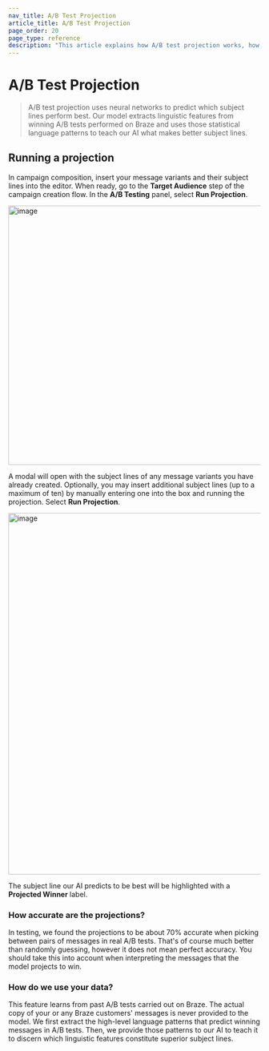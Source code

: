 ```yaml
---
nav_title: A/B Test Projection
article_title: A/B Test Projection
page_order: 20
page_type: reference
description: "This article explains how A/B test projection works, how to run a projection, and how Braze uses your data."
---
```


# A/B Test Projection

> A/B test projection uses neural networks to predict which subject lines perform best. Our model extracts linguistic features from winning A/B tests performed on Braze and uses those statistical language patterns to teach our AI what makes better subject lines.

## Running a projection

In campaign composition, insert your message variants and their subject lines into the editor. When ready, go to the **Target Audience** step of the campaign creation flow. In the **A/B Testing** panel, select **Run Projection**.

<img width="518" alt="image" src="https://github.com/braze-inc/braze-docs/assets/17167198/8e74835c-76e4-4241-9763-c4f86a622c75">

A modal will open with the subject lines of any message variants you have already created. Optionally, you may insert additional subject lines (up to a maximum of ten) by manually entering one into the box and running the projection. Select **Run Projection**.

<img width="722" alt="image" src="https://github.com/braze-inc/braze-docs/assets/17167198/f9ad45a3-6565-467b-a7f6-35277bef7699">

The subject line our AI predicts to be best will be highlighted with a **Projected Winner** label.

### How accurate are the projections?

In testing, we found the projections to be about 70% accurate when picking between pairs of messages in real A/B tests. That's of course much better than randomly guessing, however it does not mean perfect accuracy. You should take this into account when interpreting the messages that the model projects to win.

### How do we use your data?

This feature learns from past A/B tests carried out on Braze. The actual copy of your or any Braze customers' messages is never provided to the model. We first extract the high-level language patterns that predict winning messages in A/B tests. Then, we provide those patterns to our AI to teach it to discern which linguistic features constitute superior subject lines.
